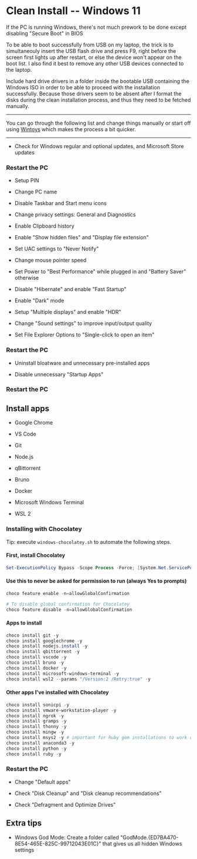 # Clean Install -- Windows 11

If the PC is running Windows, there's not much prework to be done except disabling "Secure Boot" in BIOS

To be able to boot successfully from USB on my laptop, the trick is to simultaneouly insert the USB flash drive and press F9, right before the screen first lights up after restart, or else the device won't appear on the boot list. I also find it best to remove any other USB devices connected to the laptop.

Include hard drive drivers in a folder inside the bootable USB containing the Windows ISO in order to be able to proceed with the installation successfully. Because those drivers seem to be absent after I format the disks during the clean installation process, and thus they need to be fetched manually.

---

You can go through the following list and change things manually or start off using [Wintoys](https://apps.microsoft.com/detail/9p8ltpgcbzxd?hl=en-US&gl=US) which makes the process a bit quicker.

---

- Check for Windows regular and optional updates, and Microsoft Store updates

### Restart the PC

- Setup PIN

- Change PC name

- Disable Taskbar and Start menu icons

- Change privacy settings: General and Diagnostics

- Enable Clipboard history

- Enable "Show hidden files" and "Display file extension"

- Set UAC settings to "Never Notify"

- Change mouse pointer speed

- Set Power to "Best Performance" while plugged in and "Battery Saver" otherwise

- Disable "Hibernate" and enable "Fast Startup"

- Enable "Dark" mode

- Setup "Multiple displays" and enable "HDR"

- Change "Sound settings" to improve input/output quality

- Set File Explorer Options to "Single-click to open an item"

### Restart the PC

- Uninstall bloatware and unnecessary pre-installed apps

- Disable unnecessary "Startup Apps"

### Restart the PC

## Install apps

- Google Chrome

- VS Code

- Git

- Node.js

- qBittorrent

- Bruno

- Docker

- Microsoft Windows Terminal

- WSL 2

### Installing with Chocolatey

Tip: execute `windows-chocolatey.sh` to automate the following steps.

#### First, install Chocolatey

```powershell
Set-ExecutionPolicy Bypass -Scope Process -Force; [System.Net.ServicePointManager]::SecurityProtocol = [System.Net.ServicePointManager]::SecurityProtocol -bor 3072; iex ((New-Object System.Net.WebClient).DownloadString('https://community.chocolatey.org/install.ps1'))
```

#### Use this to never be asked for permission to run (always Yes to prompts)

```powershell
choco feature enable -n=allowGlobalConfirmation

# To disable global confirmation for Chocolatey
choco feature disable -n=allowGlobalConfirmation
```

#### Apps to install

```powershell
choco install git -y
choco install googlechrome -y
choco install nodejs.install -y
choco install qbittorrent -y
choco install vscode -y
choco install bruno -y
choco install docker -y
choco install microsoft-windows-terminal -y
choco install wsl2 --params "/Version:2 /Retry:true" -y
```

#### Other apps I've installed with Chocolatey

```powershell
choco install sonicpi -y
choco install vmware-workstation-player -y
choco install ngrok -y
choco install gramps -y
choco install thonny -y
choco install mingw -y
choco install msys2 -y # important for Ruby gem installations to work correctly
choco install anaconda3 -y
choco install python -y
choco install ruby -y
```

### Restart the PC

- Change "Default apps"

- Check "Disk Cleanup" and "Disk cleanup recommendations"

- Check "Defragment and Optimize Drives"

## Extra tips

- Windows God Mode: Create a folder called "GodMode.{ED7BA470-8E54-465E-825C-99712043E01C}" that gives us all hidden Windows settings
